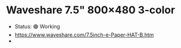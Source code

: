 # Waveshare 7.5" 800×480 3-color

- Status: 🟢 Working
- https://www.waveshare.com/7.5inch-e-Paper-HAT-B.htm
- 